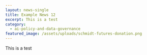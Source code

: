 ```yaml
---
layout: news-single
title: Example News 12
excerpt: This is a test
category:
  - ai-policy-and-data-governance
featured_image: /assets/uploads/schmidt-futures-donation.png
---
```

This is a test